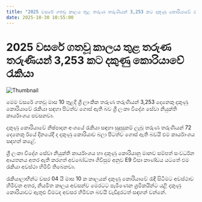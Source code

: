 ```yaml
---
title: "2025 වසරේ ගතවූ කාලය තුළ තරුණ තරුණියන් 3,253 කට දකුණු කොරියාවේ රැකියා"
date: 2025-10-30 10:55:00
---
```


# 2025 වසරේ ගතවූ කාලය තුළ තරුණ තරුණියන් 3,253 කට දකුණු කොරියාවේ රැකියා

![Thumbnail](https://helakuru.sgp1.cdn.digitaloceanspaces.com/esana/images/lib/korean-flag.jpg)

මෙම වසරේ ගතවූ මාස 10 තුළදී ශ්‍රී ලාංකික තරුණ තරුණියන් 3,253 දෙනෙකු දකුණු කොරියාවේ රැකියා සඳහා පිටත්ව ගොස් ඇති බව ශ්‍රී ලංකා විදේශ සේවා නියුක්ති කාර්යාංශය පවසනවා.

දකුණු කොරියාවේ නිෂ්පාදන අංශයේ රැකියා සඳහා සුදුසුකම් ලැබූ තරුණ තරුණියන් 72 දෙනෙකු ඊයේ දිනයේදී ද දකුණු කොරියාව බලා පිටත්ව ගොස් ඇති බවයි එම කාර්යාංශය සඳහන් කළේ.

ශ්‍රී ලංකා විදේශ සේවා නියුක්ති කාර්යාංශය හා දකුණු කොරියානු මානව සම්පත් සංවර්ධන ආයතනය අතර ඇති කරගත් අවබෝධතා ගිවිසුම අනුව E9 වීසා කාණ්ඩය යටතේ එම රැකියා අවස්ථා හිමිවී තිබෙනවා.

රැකියාලාභීන්ට වසර 04 යි මාස 10 ක කාලයක් දකුණු කොරියාවේ රැඳී සිටීමට අවස්ථාව හිමිවන අතර, නියමිත කාලය අවසන්ව මෙරටට පැමිණෙන ශ්‍රමිකයින්ට යළි දකුණු කොරියාවට ඇතුළු වීමටද අවසර හිමිවන බවයි වැඩිදුරටත් සඳහන් වන්නේ.

